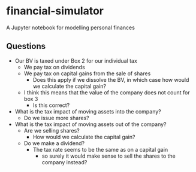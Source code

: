 # financial-simulator

A Jupyter notebook for modelling personal finances

## Questions

* Our BV is taxed under Box 2 for our individual tax
  * We pay tax on dividends
  * We pay tax on capital gains from the sale of shares
    * Does this apply if we dissolve the BV, in which case how would we calculate the capital gain?
  * I think this means that the value of the company does not count for box 3
    * Is this correct?
* What is the tax impact of moving assets into the company?
  * Do we issue more shares?
* What is the tax impact of moving assets out of the company?
  * Are we selling shares?
    * How would we calculate the capital gain?
  * Do we make a dividend?
    * The tax rate seems to be the same as on a capital gain
      * so surely it would make sense to sell the shares to the company instead?
